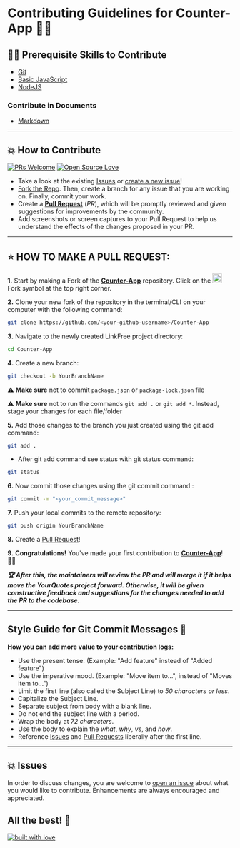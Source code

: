 # Contributing Guidelines for Counter-App 👨‍💻

## 👨‍💻 Prerequisite Skills to Contribute

- [Git](https://git-scm.com/)
- [Basic JavaScript](https://developer.mozilla.org/en-US/docs/Web/JavaScript)
- [NodeJS](https://nodejs.org/)

### Contribute in Documents

- [Markdown](https://www.markdownguide.org/basic-syntax/)

---

## 💥 How to Contribute

[![PRs Welcome](https://img.shields.io/badge/PRs-welcome-brightgreen.svg?style=flat-square)](https://github.com/hafeez25/Counter-App/pulls)
[![Open Source Love](https://badges.frapsoft.com/os/v1/open-source.png?v=103)](https://github.com/hafeez25/Counter-App/)

- Take a look at the existing [Issues](https://github.com/hafeez25/Counter-App/issues) or [create a new issue](https://github.com/hafeez25/Counter-App/issues/new/choose)!
- [Fork the Repo](https://github.com/hafeez25/Counter-App/fork). Then, create a branch for any issue that you are working on. Finally, commit your work.
- Create a **[Pull Request](https://github.com/hafeez25/Counter-App/compare)** (_PR_), which will be promptly reviewed and given suggestions for improvements by the community.
- Add screenshots or screen captures to your Pull Request to help us understand the effects of the changes proposed in your PR.

---

## ⭐ HOW TO MAKE A PULL REQUEST:

**1.** Start by making a Fork of the [**Counter-App**](https://github.com/hafeez25/Counter-App) repository. Click on the <a href="https://github.com/hafeez25/Counter-App/fork"><img src="https://i.imgur.com/G4z1kEe.png" height="21" width="21"></a>Fork symbol at the top right corner.

**2.** Clone your new fork of the repository in the terminal/CLI on your computer with the following command:

```bash
git clone https://github.com/<your-github-username>/Counter-App
```

**3.** Navigate to the newly created LinkFree project directory:

```bash
cd Counter-App
```

**4.** Create a new branch:

```bash
git checkout -b YourBranchName
```

⚠️ **Make sure** not to commit `package.json` or `package-lock.json` file

⚠️ **Make sure** not to run the commands `git add .` or `git add *`. Instead, stage your changes for each file/folder

**5.** Add those changes to the branch you just created using the git add command:

```bash
git add .
```

- After git add command see status with git status command:

```bash
git status
```

**6.** Now commit those changes using the git commit command::

```bash
git commit -m "<your_commit_message>"
```

**7.** Push your local commits to the remote repository:

```bash
git push origin YourBranchName
```

**8.** Create a [Pull Request](https://help.github.com/en/github/collaborating-with-issues-and-pull-requests/creating-a-pull-request)!

**9.** **Congratulations!** You've made your first contribution to [**Counter-App**](https://github.com/hafeez25/Counter-App/graphs/contributors)! 🙌🏼

**_:trophy: After this, the maintainers will review the PR and will merge it if it helps move the YourQuotes project forward. Otherwise, it will be given constructive feedback and suggestions for the changes needed to add the PR to the codebase._**

---

## Style Guide for Git Commit Messages :memo:

**How you can add more value to your contribution logs:**

- Use the present tense. (Example: "Add feature" instead of "Added feature")
- Use the imperative mood. (Example: "Move item to...", instead of "Moves item to...")
- Limit the first line (also called the Subject Line) to _50 characters or less_.
- Capitalize the Subject Line.
- Separate subject from body with a blank line.
- Do not end the subject line with a period.
- Wrap the body at _72 characters_.
- Use the body to explain the _what_, _why_, _vs_, and _how_.
- Reference [Issues](https://github.com/hafeez25/Counter-App/issues) and [Pull Requests](https://github.com/hafeez25/Counter-App/pulls) liberally after the first line.

---

## 💥 Issues

In order to discuss changes, you are welcome to [open an issue](https://github.com/hafeez25/Counter-App/issues/new/choose) about what you would like to contribute. Enhancements are always encouraged and appreciated.

## All the best! 🥇

[![built with love](https://forthebadge.com/images/badges/built-with-love.svg)](https://github.com/hafeez25/Counter-App)
